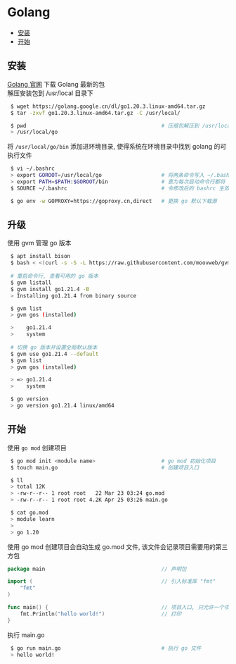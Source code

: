 <!--
 * @Author       : facsert
 * @Date         : 2023-07-12 09:29:19
 * @LastEditTime: 2023-11-27 23:30:00
 * @Description  : edit description
-->

# Golang

- [安装](#安装)
- [开始](#开始)

## 安装

[Golang 官网](https://go.dev/) 下载 Golang 最新的包  
解压安装包到 /usr/local 目录下

```bash
 $ wget https://golang.google.cn/dl/go1.20.3.linux-amd64.tar.gz
 $ tar -zxvf go1.20.3.linux-amd64.tar.gz -C /usr/local/

 $ pwd                                           # 压缩包解压到 /usr/local/go 下
 > /usr/local/go
```

将 `/usr/local/go/bin` 添加进环境目录, 使得系统在环境目录中找到 golang 的可执行文件  

```bash
 $ vi ~/.bashrc
 > export GOROOT=/usr/local/go                   # 将两条命令写入 ~/.bashrc
 > export PATH=$PATH:$GOROOT/bin                 # 意为每次启动命令行都将 /usr/local/go/bin 加入环境目录
 $ SOURCE ~/.bashrc                              # 令修改后的 bashrc 生效

 $ go env -w GOPROXY=https://goproxy.cn,direct   # 更换 go 默认下载源
```

## 升级

使用 gvm 管理 go 版本

```bash
 $ apt install bison
 $ bash < <(curl -s -S -L https://raw.githubusercontent.com/moovweb/gvm/master/binscripts/gvm-installer)
 
 # 重启命令行, 查看可用的 go 版本
 $ gvm listall
 $ gvm install go1.21.4 -B
 > Installing go1.21.4 from binary source

 $ gvm list
 > gvm gos (installed)

 >    go1.21.4
 >    system
 
 # 切换 go 版本并设置全局默认版本
 $ gvm use go1.21.4 --default
 $ gvm list
 > gvm gos (installed)

 > => go1.21.4
 >    system

 $ go version
 > go version go1.21.4 linux/amd64
```

## 开始

使用 `go mod` 创建项目

```bash
 $ go mod init <module name>                     # go mod 初始化项目
 $ touch main.go                                 # 创建项目入口

 $ ll
 > total 12K
 > -rw-r--r-- 1 root root   22 Mar 23 03:24 go.mod
 > -rw-r--r-- 1 root root 4.2K Apr 25 03:26 main.go

 $ cat go.mod
 > module learn
 >
 > go 1.20
```

使用 go mod 创建项目会自动生成 go.mod 文件, 该文件会记录项目需要用的第三方包  

```go
package main                                     // 声明包

import (                                         // 引入标准库 "fmt"
    "fmt"
)

func main() {                                    // 项目入口, 只允许一个项目入口
    fmt.Println("hello world!")                  // 打印
}
```

执行 main.go

```bash
 $ go run main.go                                # 执行 go 文件
 > hello world!
```
